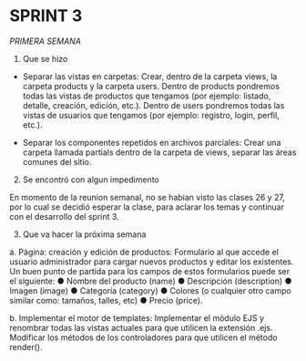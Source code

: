 # SPRINT 3 

*_PRIMERA SEMANA_*

1. Que se hizo

- Separar las vistas en carpetas: Crear, dentro de la carpeta views, la carpeta products y la carpeta users. Dentro de products pondremos todas las vistas de productos que tengamos (por ejemplo: listado, detalle, creación, edición, etc.). Dentro de users pondremos todas las vistas de usuarios que tengamos (por ejemplo: registro, login, perfil, etc.).

- Separar los componentes repetidos en archivos parciales: Crear una carpeta llamada partials dentro de la carpeta de views, separar las áreas comunes del sitio. 

2. Se encontró con algun impedimento

En momento de la reunion semanal, no se habian visto las clases 26 y 27, por lo cual se decidió esperar la clase, para aclarar los temas y continuar con el desarrollo del sprint 3.

3. Que va hacer la próxima semana

a. Página: creación y edición de productos: Formulario al que accede el usuario administrador para cargar nuevos productos y editar los existentes.
Un buen punto de partida para los campos de estos formularios puede ser el siguiente:
● Nombre del producto (name)
● Descripción (description)
● Imagen (image)
● Categoría (category)
● Colores (o cualquier otro campo similar como: tamaños, talles, etc)
● Precio (price).

b. Implementar el motor de templates: Implementar el módulo EJS y renombrar todas las vistas actuales para que utilicen la extensión .ejs.
Modificar los métodos de los controladores para que utilicen el método render().


